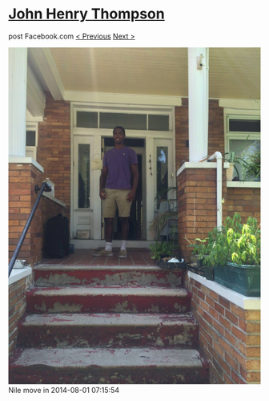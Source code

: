 # [John Henry Thompson](../README.md)
post Facebook.com
[< Previous](2014-08-01-15.md) [Next >](2014-08-01-17.md)

[![](../media/2014-08-01/Nile-move-in-15.jpg)](../README.md)
Nile move in
2014-08-01 07:15:54